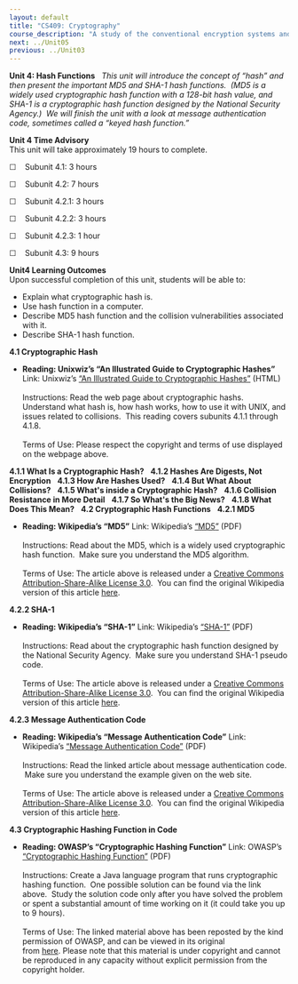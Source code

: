 ```yaml
---
layout: default
title: "CS409: Cryptography"
course_description: "A study of the conventional encryption systems and classical cryptography, exploring the use of secret key (or symmetric) cryptography, public-key (or asymmetric) cryptography, and hash functions."
next: ../Unit05
previous: ../Unit03
---
```

**Unit 4: Hash Functions** <span id="4"></span> 
*This unit will introduce the concept of “hash” and then present the
important MD5 and SHA-1 hash functions.  (MD5 is a widely used
cryptographic hash function with a 128-bit hash value, and SHA-1 is a
cryptographic hash function designed by the National Security Agency.) 
We will finish the unit with a look at message authentication code,
sometimes called a “keyed hash function.”*

**Unit 4 Time Advisory**  
This unit will take approximately 19 hours to complete.

☐    Subunit 4.1: 3 hours

☐    Subunit 4.2: 7 hours

☐    Subunit 4.2.1: 3 hours  
  
 ☐    Subunit 4.2.2: 3 hours  
  
 ☐    Subunit 4.2.3: 1 hour

☐    Subunit 4.3: 9 hours

**Unit4 Learning Outcomes**  
Upon successful completion of this unit, students will be able to:

-   Explain what cryptographic hash is.
-   Use hash function in a computer.
-   Describe MD5 hash function and the collision vulnerabilities
    associated with it.
-   Describe SHA-1 hash function.

**4.1 Cryptographic Hash** <span id="4.1"></span> 
-   **Reading: Unixwiz’s “An Illustrated Guide to Cryptographic
    Hashes”**
    Link: Unixwiz’s [“An Illustrated Guide to Cryptographic
    Hashes](http://unixwiz.net/techtips/iguide-crypto-hashes.html)[”](http://unixwiz.net/techtips/iguide-crypto-hashes.html)
    (HTML)  
        
     Instructions: Read the web page about cryptographic hashs. 
    Understand what hash is, how hash works, how to use it with UNIX,
    and issues related to collisions.  This reading covers subunits
    4.1.1 through 4.1.8.  
        
     Terms of Use: Please respect the copyright and terms of use
    displayed on the webpage above.

**4.1.1 What Is a Cryptographic Hash?** <span id="4.1.1"></span> 
**4.1.2 Hashes Are Digests, Not Encryption** <span id="4.1.2"></span> 
**4.1.3 How Are Hashes Used?** <span id="4.1.3"></span> 
**4.1.4 But What About Collisions?** <span id="4.1.4"></span> 
**4.1.5 What's inside a Cryptographic Hash?** <span id="4.1.5"></span> 
**4.1.6 Collision Resistance in More Detail** <span id="4.1.6"></span> 
**4.1.7 So What's the Big News?** <span id="4.1.7"></span> 
**4.1.8 What Does This Mean?** <span id="4.1.8"></span> 
**4.2 Cryptographic Hash Functions** <span id="4.2"></span> 
**4.2.1 MD5** <span id="4.2.1"></span> 
-   **Reading: Wikipedia’s “MD5”**
    Link: Wikipedia’s
    [“MD5](https://resources.saylor.org/archived/wp-content/uploads/2012/07/MD51.pdf)[”](https://resources.saylor.org/archived/wp-content/uploads/2012/07/MD51.pdf)
    (PDF)  
        
     Instructions: Read about the MD5, which is a widely used
    cryptographic hash function.  Make sure you understand the MD5
    algorithm.  
        
     Terms of Use: The article above is released under a [Creative
    Commons Attribution-Share-Alike License
    3.0](http://creativecommons.org/licenses/by-sa/3.0/).  You can find
    the original Wikipedia version of this article
    [here](http://en.wikipedia.org/wiki/MD5).

**4.2.2 SHA-1** <span id="4.2.2"></span> 
-   **Reading: Wikipedia’s “SHA-1”**
    Link: Wikipedia’s
    [“SHA-1](https://resources.saylor.org/archived/wp-content/uploads/2012/07/SHA-1-1.pdf)[”](https://resources.saylor.org/archived/wp-content/uploads/2012/07/SHA-1-1.pdf)
    (PDF)  
        
     Instructions: Read about the cryptographic hash function designed
    by the National Security Agency.  Make sure you understand SHA-1
    pseudo code.  
        
     Terms of Use: The article above is released under a [Creative
    Commons Attribution-Share-Alike License
    3.0](http://creativecommons.org/licenses/by-sa/3.0/).  You can find
    the original Wikipedia version of this article
    [here](http://en.wikipedia.org/wiki/SHA-1).

**4.2.3 Message Authentication Code** <span id="4.2.3"></span> 
-   **Reading: Wikipedia’s “Message Authentication Code”**
    Link: Wikipedia’s [“Message Authentication
    Code](https://resources.saylor.org/archived/wp-content/uploads/2012/07/Message-authentication-code1.pdf)[”](https://resources.saylor.org/archived/wp-content/uploads/2012/07/Message-authentication-code1.pdf)
    (PDF)  
        
     Instructions: Read the linked article about message authentication
    code.  Make sure you understand the example given on the web site.  
        
     Terms of Use: The article above is released under a [Creative
    Commons Attribution-Share-Alike License
    3.0](http://creativecommons.org/licenses/by-sa/3.0/).  You can find
    the original Wikipedia version of this article
    [here](http://en.wikipedia.org/wiki/Message_authentication_code).

**4.3 Cryptographic Hashing Function in Code** <span id="4.3"></span> 
-   **Reading: OWASP’s “Cryptographic Hashing Function”**
    Link: OWASP’s [“Cryptographic Hashing
    Function](https://resources.saylor.org/archived/wp-content/uploads/2012/07/CS409-4.3.pdf)[”](https://resources.saylor.org/archived/wp-content/uploads/2012/07/CS409-4.3.pdf)
    (PDF)  
        
     Instructions: Create a Java language program that runs
    cryptographic hashing function.  One possible solution can be found
    via the link above.  Study the solution code only after you have
    solved the problem or spent a substantial amount of time working on
    it (it could take you up to 9 hours).    
        
     Terms of Use: The linked material above has been reposted by the
    kind permission of OWASP, and can be viewed in its original
    from [here](https://www.owasp.org/index.php/Hashing_Java#Definition_of__cryptographic_Hashing_function:). Please
    note that this material is under copyright and cannot be reproduced
    in any capacity without explicit permission from the copyright
    holder.  <span style="display: none; "> </span>


